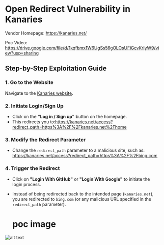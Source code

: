 # Open Redirect Vulnerability in Kanaries
Vendor Homepage: https://kanaries.net/

Poc Video: https://drive.google.com/file/d/1kqfbmx1W6UgSs56gOLOsUFiGcvKrIyW9/view?usp=sharing


## Step-by-Step Exploitation Guide

### 1. Go to the Website
Navigate to the [Kanaries website](https://kanaries.net).

### 2. Initiate Login/Sign Up
- Click on the **"Log in / Sign up"** button on the homepage.
- This redirects you to:https://kanaries.net/access?redirect_path=https%3A%2F%2Fkanaries.net%2Fhome

  
### 3. Modify the Redirect Parameter
- Change the `redirect_path` parameter to a malicious site, such as:
https://kanaries.net/access?redirect_path=https%3A%2F%2Fbing.com

### 4. Trigger the Redirect
- Click on **"Login With GitHub"** or **"Login With Google"** to initiate the login process.
- Instead of being redirected back to the intended page (`kanaries.net`), you are redirected to `bing.com` (or any malicious URL specified in the `redirect_path` parameter).

  # poc image
 ![alt text](https://imgur.com/EIZ4Wq3.png)

